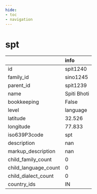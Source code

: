 ```yaml
---
hide:
- toc
- navigation
---
```

# spt
|                      | info        |
|:---------------------|:------------|
| id                   | spit1240    |
| family_id            | sino1245    |
| parent_id            | spit1239    |
| name                 | Spiti Bhoti |
| bookkeeping          | False       |
| level                | language    |
| latitude             | 32.526      |
| longitude            | 77.833      |
| iso639P3code         | spt         |
| description          | nan         |
| markup_description   | nan         |
| child_family_count   | 0           |
| child_language_count | 0           |
| child_dialect_count  | 0           |
| country_ids          | IN          |